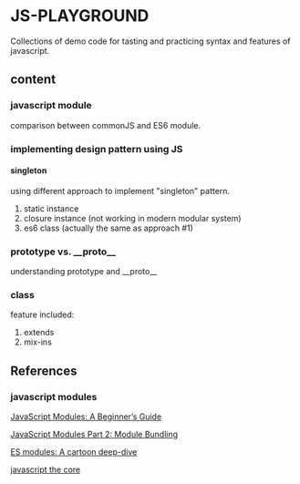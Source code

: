 # JS-PLAYGROUND

Collections of demo code for tasting and practicing syntax and features of javascript.

## content

### javascript module
comparison between commonJS and ES6 module.

### implementing design pattern using JS

#### singleton
using different approach to implement "singleton" pattern.

1. static instance
2. closure instance (not working in modern modular system)
3. es6 class (actually the same as approach #1)

### prototype vs. \_\_proto\_\_
understanding prototype and \_\_proto\_\_

### class
feature included:

1. extends
2. mix-ins

## References

### javascript modules

[JavaScript Modules: A Beginner’s Guide](https://medium.freecodecamp.org/javascript-modules-a-beginner-s-guide-783f7d7a5fcc)

[JavaScript Modules Part 2: Module Bundling](https://medium.freecodecamp.org/javascript-modules-part-2-module-bundling-5020383cf306)

[ES modules: A cartoon deep-dive](https://hacks.mozilla.org/2018/03/es-modules-a-cartoon-deep-dive/)

[javascript the core](http://dmitrysoshnikov.com/ecmascript/javascript-the-core/)